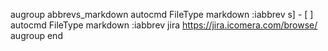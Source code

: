 augroup abbrevs_markdown
    autocmd FileType markdown :iabbrev <buffer> s] - [ ]
    autocmd FileType markdown :iabbrev <buffer>jira https://jira.icomera.com/browse/
augroup end
